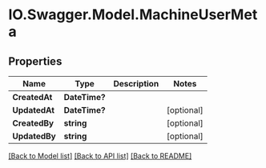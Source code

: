 # IO.Swagger.Model.MachineUserMeta
## Properties

Name | Type | Description | Notes
------------ | ------------- | ------------- | -------------
**CreatedAt** | **DateTime?** |  | 
**UpdatedAt** | **DateTime?** |  | [optional] 
**CreatedBy** | **string** |  | [optional] 
**UpdatedBy** | **string** |  | [optional] 

[[Back to Model list]](../README.md#documentation-for-models) [[Back to API list]](../README.md#documentation-for-api-endpoints) [[Back to README]](../README.md)

